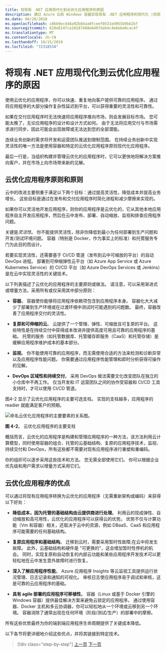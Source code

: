 ```yaml
---
title: 将现有 .NET 应用现代化到云优化应用程序的原因
description: 通过 Azure 云和 Windows 容器实现现有 .NET 应用程序的现代化 |将现有 .NET 应用现代化到云优化应用程序的原因
ms.date: 04/28/2018
ms.openlocfilehash: c86b9ec4d4a92b8daa0fceef0531ed955b9bb2bf
ms.sourcegitcommit: 628e8147ca10187488e6407dab4c4e6ebe0cac47
ms.translationtype: MT
ms.contentlocale: zh-CN
ms.lasthandoff: 10/15/2019
ms.locfileid: "72318534"
---
```

# <a name="reasons-to-modernize-existing-net-apps-to-cloud-optimized-applications"></a>将现有 .NET 应用现代化到云优化应用程序的原因

使用云优化的应用程序，你可以快速、重复地向客户提供可靠的应用程序。 通过将应用程序的大部分操作复杂性延迟到平台，可以获得重要的灵活性和可靠性。

如果在交付应用程序时无法快速将应用程序推向市场，则会发展目标市场。 您可能太晚了，无论应用程序的设计和设计方式如何。 由于无法将应用交付与市场需求进行同步，因此可能会出现故障或无法达到您的全部潜能。

连续业务创新的需求将开发和运营团队推送到限制范围。 在持续业务创新中实现灵活性的唯一方法是使用容器和特定的云优化应用程序原则现代化应用程序。

最后一行是，当组织构建并管理云优化的应用程序时，它可以更快地将解决方案推向客户，并在市场上向市场带来新的见解。

## <a name="cloud-optimized-application-principles-and-tenets"></a>云优化应用程序原则和原则 

云中的改进主要侧重于满足以下两个目标：通过提高灵活性，降低成本并提高业务增长。 这些目标是通过在发布和交付应用程序时简化进程和减少摩擦来实现的。

如果你可以灵活地开发应用程序，则你的应用程序是云优化的，它从其他本地应用程序自主开发应用程序，然后在云中发布、部署、自动缩放、监视和排查应用程序问题。

关键是*灵活性*。 你不能提供灵活性，除非你降低到最小为任何部署到生产问题和开发/测试环境问题。 容器（特别是 Docker，作为事实上的标准）和托管服务专门为此目的而设计。

若要实现灵活性，还需要基于 CI/CD 管道（发布到云中可缩放的平台）的自动 DevOps 进程。 部署到可伸缩弹性云平台（如 Azure App Service 或 Azure Kubernetes Service）的 CI/CD 平台（如 Azure DevOps Services 或 Jenkins）是在云中实现灵活性的关键技术。

以下列表描述了云优化的应用程序的主要原则或做法。 请注意，可以采用渐进式或增量方法，采用所有或仅采用其中部分原则：

- **容器**。 容器使你能够将应用程序依赖项包含到应用程序本身。 容器化大大减少了部署到生产环境或在过渡环境中测试时可能遇到的问题数。 最终，容器改善了应用程序交付的灵活性。

- **复原和可伸缩的云**。 云提供了一个管理、弹性、可缩放且可复原的平台。 这些特性是在持续交付中获得成本改进并提供高度可用且可靠的应用程序的基础。 托管的服务（如托管数据库、托管缓存即服务（CaaS）和托管存储）是缓解应用程序维护成本的基本部分。

- **监视**。 你不能使用可靠的应用程序，而无需使用合适的方法来检测和诊断异常以及应用程序性能问题。 你需要通过应用程序性能管理和即时分析获得可操作的见解。

- **DevOps 区域性和持续交付**。 采用 DevOps 做法需要文化改变团队在独立的小仓库中不再工作。 仅当开发和 IT 运营团队之间的协作受容器和 CI/CD 工具支持时，才可以使用 CI/CD 管道。

图4-2 显示了云优化应用程序的主要可选支柱。 实现的支柱越多，应用程序的 readier 就能满足客户的预期。

![命名云优化应用程序的主要要素的关系图。](./media/reasons-to-modernize-existing-net-apps-to-cloud-optimized-applications/main-pillars-cloud-optimized-application.png)

**图 4-2**。 云优化应用程序的主要支柱

概括而言，云优化的应用程序是构建和管理应用程序的一种方法，该方法利用云计算模型，同时使用容器的组合、托管的云基础结构、复原的应用程序技术，监视、持续交付和 DevOps，所有这些都不需要对现有应用程序进行重塑和重编码。

你的组织可以逐步采用这些技术和方法。 您无需全部使用它们。 你可以根据企业优先级和用户需求以增量方式采用它们。

## <a name="benefits-of-a-cloud-optimized-application"></a>云优化应用程序的优点

可以通过将现有应用程序转换为云优化的应用程序（无需重新架构或编码）来获得以下好处：

- **降低成本，因为托管的基础结构由云提供商进行处理**。 利用云的现成弹性、自动缩放和高可用性，云优化的应用程序可以获得云的优势。 优势不仅与计算功能（Vm 和容器）相关，还取决于云中的资源，例如 DBaaS、CaaS 和应用程序可能需要的任何基础结构。

- **复原应用程序和基础结构**。 迁移到云时，需要采用暂时性故障;在云中将发生故障。 此外，云基础结构和硬件是 "可更换的"，这会增加暂时性停机的机会。 同时，实现复原和自动恢复的内部云功能和某些应用程序开发技术可以更轻松地在云中发生意外故障时进行恢复。

- **深入了解应用程序性能**。 Azure 应用程序 Insights 等云监视工具提供运行状况管理、日志记录和通知的可视化。 审核日志使应用程序易于调试和审核，这是可靠的云应用程序的基础。

- **具有 agile 部署的应用程序可移植性**。 容器（Linux 或基于 Docker 引擎的 Windows 容器）提供最佳解决方案来避免云锁定的应用程序。 通过使用容器、Docker 主机和多云协调器，你可以轻松地从一个环境或云移到另一个环境。 容器消除了通常出现在任何环境（阶段/测试/生产）的部署中的摩擦。

所有这些优势最终为你的端到端应用程序生命周期提供了关键成本降低。

以下各节将更详细地介绍这些优点，并将其链接到特定技术。

>[!div class="step-by-step"]
>[上一页](index.md)
>[下一页](microsoft-technologies-in-cloud-optimized-applications.md)
